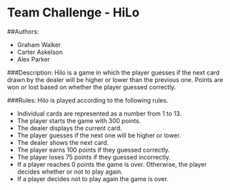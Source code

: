 # Team Challenge - HiLo

##Authors: 
- Graham Walker
- Carter Askelson
- Alex Parker

###Description:
Hilo is a game in which the player guesses if the next card drawn by 
the dealer will be higher or lower than the previous one. Points are won 
or lost based on whether the player guessed correctly.

###Rules:
Hilo is played according to the following rules.
- Individual cards are represented as a number from 1 to 13.
- The player starts the game with 300 points.
- The dealer displays the current card.
- The player guesses if the next one will be higher or lower.
- The dealer shows the next card.
- The player earns 100 points if they guessed correctly.
- The player loses 75 points if they guessed incorrectly.
- If a player reaches 0 points the game is over. Otherwise, the player decides whether or not to play again.
- If a player decides not to play again the game is over.
